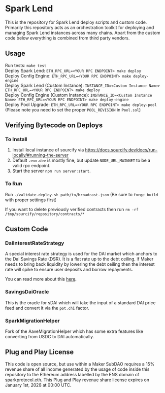 # Spark Lend

This is the repository for Spark Lend deploy scripts and custom code. Primarily this repository acts as an orchestration toolkit for deploying and managing Spark Lend instances across many chains. Apart from the custom code below everything is combined from third party vendors.

## Usage

Run tests: `make test`  
Deploy Spark Lend: `ETH_RPC_URL=<YOUR RPC ENDPOINT> make deploy`  
Deploy Config Engine: `ETH_RPC_URL=<YOUR RPC ENDPOINT> make deploy-engine`  
Deploy Spark Lend (Custom Instance): `INSTANCE_ID=<Custom Instance Name> ETH_RPC_URL=<YOUR RPC ENDPOINT> make deploy`  
Deploy Config Engine (Custom Instance): `INSTANCE_ID=<Custom Instance Name> ETH_RPC_URL=<YOUR RPC ENDPOINT> make deploy-engine`  
Deploy Pool Upgrade: `ETH_RPC_URL=<YOUR RPC ENDPOINT> make deploy-pool` (Please note you need to set the proper `POOL_REVISION` in `Pool.sol`)  

## Verifying Bytecode on Deploys

### To Install

1. Install local instance of sourcify via https://docs.sourcify.dev/docs/run-locally/#running-the-server
2. Default `.env.dev` is mostly fine, but update `NODE_URL_MAINNET` to be a valid rpc endpoint.
3. Start the server `npm run server:start`.

### To Run

Run `./validate-deploy.sh path/to/broadcast.json` (Be sure to `forge build` with proper settings first)

If you want to delete previously verified contracts then run `rm -rf /tmp/sourcify/repository/contracts/*`

## Custom Code

### DaiInterestRateStrategy

A special interest rate strategy is used for the DAI market which anchors to the Dai Savings Rate (DSR). It is a flat rate up to the debt ceiling. If Maker needs to bring back liquidity by lowering the debt ceiling then the interest rate will spike to ensure user deposits and borrow repayments.

You can read more about this [here](https://forum.makerdao.com/t/mip116-d3m-to-spark-lend/19732#mip116c3-debt-ceiling-fee-structure-10).

### SavingsDaiOracle

This is the oracle for sDAI which will take the input of a standard DAI price feed and convert it via the `pot.chi` factor.

### SparkMigrationHelper

Fork of the AaveMigrationHelper which has some extra features like converting from USDC to DAI automatically.

## Plug and Play License

This code is open source, but use within a Maker SubDAO requires a 15% revenue share of all income generated by the usage of code inside this repository to the Ethereum address labelled by the ENS domain of sparkprotocol.eth. This Plug and Play revenue share license expires on January 1st, 2026 at 00:00 UTC.
